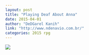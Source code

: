 ```yaml
---
layout: post
title: "Playing Deaf About Anna"
date: 2015-04-01
author: "DeDGarel Kanih"
link: "http://www.ndenavio.com.br/"
categories: 2015 rpg
---
```

![]({{site.url}}/2015images/PlayingDeafAboutAnna.jpg)
